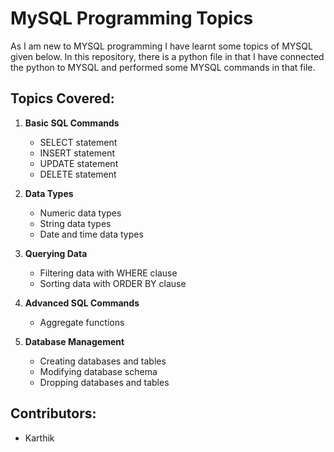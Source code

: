 # MySQL Programming Topics

As I am new to MYSQL programming I have learnt some topics of MYSQL given below.
In this repository, there is a python file in that I have connected the python to MYSQL and performed some MYSQL commands in that file.

## Topics Covered:

1. **Basic SQL Commands**
   - SELECT statement
   - INSERT statement
   - UPDATE statement
   - DELETE statement

2. **Data Types**
   - Numeric data types
   - String data types
   - Date and time data types

3. **Querying Data**
   - Filtering data with WHERE clause
   - Sorting data with ORDER BY clause

4. **Advanced SQL Commands**
   - Aggregate functions

7. **Database Management**
   - Creating databases and tables
   - Modifying database schema
   - Dropping databases and tables

## Contributors:

- Karthik
